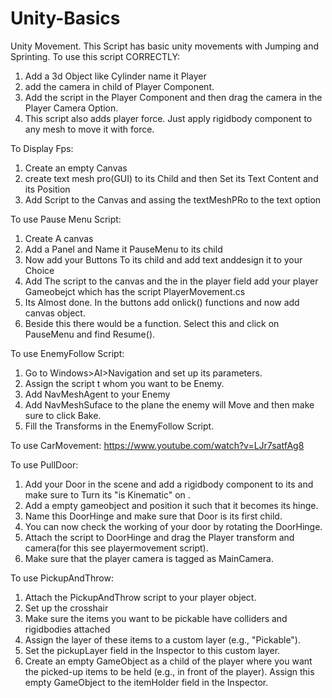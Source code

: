 # Unity-Basics

Unity Movement.
This Script has basic unity movements with Jumping and Sprinting.
To use this script CORRECTLY:
1. Add a 3d Object like Cylinder name it Player
2. add the camera in child of Player Component.
3. Add the script in the Player Component and then drag the camera in the Player Camera Option.
4. This script also adds player force. Just apply rigidbody component to any mesh to move it with force.


To Display Fps:
1. Create an empty Canvas
2. create text mesh pro(GUI) to its Child and then Set its Text Content and its Position
3. Add Script to the Canvas and assing the textMeshPRo to the text option

To use Pause Menu Script:
1. Create A canvas
2. Add a Panel and Name it PauseMenu to its child
3. Now add your Buttons To its child and add text anddesign it to your Choice
4. Add The script to the canvas and the in the player field add your player Gameobejct which has the script PlayerMovement.cs
5. Its Almost done. In the buttons add onlick() functions and now add canvas object.
6. Beside this there would be a function. Select this and click on PauseMenu and find Resume().

To use EnemyFollow Script:
1. Go to Windows>AI>Navigation and set up its parameters.
2. Assign the script t whom you want to be Enemy.
3. Add NavMeshAgent to your Enemy
4. Add NavMeshSuface to the plane the enemy will Move and then make sure to click Bake.
5. Fill the Transforms in the EnemyFollow Script.

To use CarMovement: 
https://www.youtube.com/watch?v=LJr7satfAg8

To use PullDoor:
1. Add your Door in the scene and add a rigidbody component to its and make sure to Turn its "is Kinematic" on .
2. Add a empty gameobject and position it such that it becomes its hinge.
3. Name this DoorHinge and make sure that Door is its first child.
4. You can now check the working of your door by rotating the DoorHinge.
5. Attach the script to DoorHinge and drag the Player transform and camera(for this see playermovement script).
6. Make sure that the player camera is tagged as MainCamera.

To use PickupAndThrow:
1. Attach the PickupAndThrow script to your player object.
2. Set up the crosshair
3. Make sure the items you want to be pickable have colliders and rigidbodies attached
4. Assign the layer of these items to a custom layer (e.g., "Pickable").
5. Set the pickupLayer field in the Inspector to this custom layer.
6. Create an empty GameObject as a child of the player where you want the picked-up items to be held (e.g., in front of the player). Assign this empty GameObject to the itemHolder field in the Inspector.
